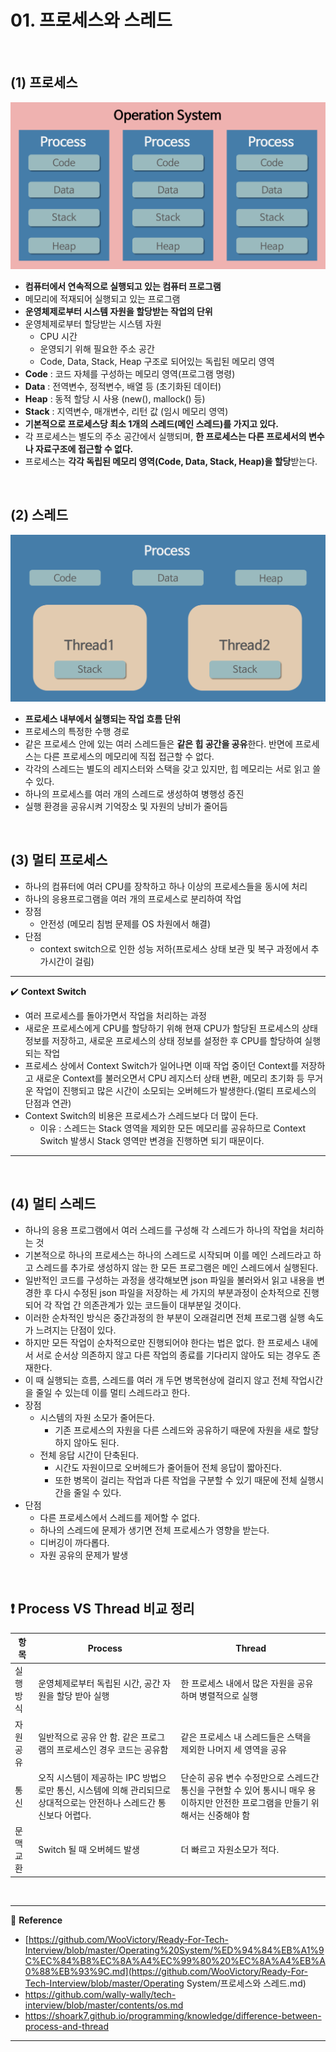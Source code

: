 # 01. 프로세스와 스레드

<br>

## (1) 프로세스

![프로세스](https://github.com/jr31112/Prepare-Interview/raw/master/os/process%26thread/process.png)

- **컴퓨터에서 연속적으로 실행되고 있는 컴퓨터 프로그램**
- 메모리에 적재되어 실행되고 있는 프로그램
- **운영체제로부터 시스템 자원을 할당받는 작업의 단위**
- 운영체제로부터 할당받는 시스템 자원
  - CPU 시간
  - 운영되기 위해 필요한 주소 공간
  - Code, Data, Stack, Heap 구조로 되어있는 독립된 메모리 영역
- **Code** : 코드 자체를 구성하는 메모리 영역(프로그램 명령)
- **Data** : 전역변수, 정적변수, 배열 등 (초기화된 데이터)
- **Heap** : 동적 할당 시 사용 (new(), mallock() 등)
- **Stack** : 지역변수, 매개변수, 리턴 값 (임시 메모리 영역)
- **기본적으로 프로세스당 최소 1개의 스레드(메인 스레드)를 가지고 있다.**
- 각 프로세스는 별도의 주소 공간에서 실행되며, **한 프로세스는 다른 프로세서의 변수나 자료구조에 접근할 수 없다.**
- 프로세스는 **각각 독립된 메모리 영역(Code, Data, Stack, Heap)을 할당**받는다.

<br>

## (2) 스레드

![스레드](https://github.com/jr31112/Prepare-Interview/raw/master/os/process%26thread/thread)

- **프로세스 내부에서 실행되는 작업 흐름 단위**
- 프로세스의 특정한 수행 경로
- 같은 프로세스 안에 있는 여러 스레드들은 **같은 힙 공간을 공유**한다. 반면에 프로세스는 다른 프로세스의 메모리에 직접 접근할 수 없다.
- 각각의 스레드는 별도의 레지스터와 스택을 갖고 있지만, 힙 메모리는 서로 읽고 쓸 수 있다.
- 하나의 프로세스를 여러 개의 스레드로 생성하여 병행성 증진
- 실행 환경을 공유시켜 기억장소 및 자원의 낭비가 줄어듬

<br>

## (3) 멀티 프로세스

- 하나의 컴퓨터에 여러 CPU를 장착하고 하나 이상의 프로세스들을 동시에 처리
- 하나의 응용프로그램을 여러 개의 프로세스로 분리하여 작업 
- 장점
  - 안전성 (메모리 침범 문제를 OS 차원에서 해결)
- 단점
  - context switch으로 인한 성능 저하(프로세스 상태 보관 및 복구 과정에서 추가시간이 걸림)

---

:heavy_check_mark: <b>Context Switch</b>

- 여러 프로세스를 돌아가면서 작업을 처리하는 과정
- 새로운 프로세스에게 CPU를 할당하기 위해 현재 CPU가 할당된 프로세스의 상태 정보를 저장하고, 새로운 프로세스의 상태 정보를 설정한 후 CPU를 할당하여 실행되는 작업
- 프로세스 상에서 Context Switch가 일어나면 이때 작업 중이던 Context를 저장하고 새로운 Context를 불러오면서 CPU 레지스터 상태 변환, 메모리 초기화 등 무거운 작업이 진행되고 많은 시간이 소모되는 오버헤드가 발생한다.(멀티 프로세스의 단점과 연관)
- Context Switch의 비용은 프로세스가 스레드보다 더 많이 든다.
  - 이유 : 스레드는 Stack 영역을 제외한 모든 메모리를 공유하므로 Context Switch 발생시 Stack 영역만 변경을 진행하면 되기 때문이다.

---

<br>

## (4) 멀티 스레드

- 하나의 응용 프로그램에서 여러 스레드를 구성해 각 스레드가 하나의 작업을 처리하는 것
- 기본적으로 하나의 프로세스는 하나의 스레드로 시작되며 이를 메인 스레드라고 하고 스레드를 추가로 생성하지 않는 한 모든 프로그램은 메인 스레드에서 실행된다.
- 일반적인 코드를 구성하는 과정을 생각해보면 json 파일을 불러와서 읽고 내용을 변경한 후 다시 수정된 json 파일을 저장하는 세 가지의 부분과정이 순차적으로 진행되어 각 작업 간 의존관계가 있는 코드들이 대부분일 것이다.
- 이러한 순차적인 방식은 중간과정의 한 부분이 오래걸리면 전체 프로그램 실행 속도가 느려지는 단점이 있다.
- 하지만 모든 작업이 순차적으로만 진행되어야 한다는 법은 없다. 한 프로세스 내에서 서로 순서상 의존하지 않고 다른 작업의 종료를 기다리지 않아도 되는 경우도 존재한다.
- 이 때 실행되는 흐름, 스레드를 여러 개 두면 병목현상에 걸리지 않고 전체 작업시간을 줄일 수 있는데 이를 멀티 스레드라고 한다.
- 장점
  - 시스템의 자원 소모가 줄어든다.
    - 기존 프로세스의 자원을 다른 스레드와 공유하기 때문에 자원을 새로 할당하지 않아도 된다.
  - 전체 응답 시간이 단축된다.
    - 시간도 자원이므로 오버헤드가 줄어들어 전체 응답이 짧아진다.
    - 또한 병목이 걸리는 작업과 다른 작업을 구분할 수 있기 때문에 전체 실행시간을 줄일 수 있다.
- 단점
  - 다른 프로세스에서 스레드를 제어할 수 없다.
  - 하나의 스레드에 문제가 생기면 전체 프로세스가 영향을 받는다.
  - 디버깅이 까다롭다.
  - 자원 공유의 문제가 발생

<br>

## :exclamation: Process VS Thread 비교 정리

| 항목      | Process                                                      | Thread                                                       |
| --------- | ------------------------------------------------------------ | ------------------------------------------------------------ |
| 실행 방식 | 운영체제로부터 독립된 시간, 공간 자원을 할당 받아 실행       | 한 프로세스 내에서 많은 자원을 공유하며 병렬적으로 실행      |
| 자원 공유 | 일반적으로 공유 안 함. 같은 프로그램의 프로세스인 경우 코드는 공유함 | 같은 프로세스 내 스레드들은 스택을 제외한 나머지 세 영역을 공유 |
| 통신      | 오직 시스템이 제공하는 IPC 방법으로만 통신, 시스템에 의해 관리되므로 상대적으로는 안전하나 스레드간 통신보다 어렵다. | 단순히 공유 변수 수정만으로 스레드간 통신을 구현할 수 있어 통시니 매우 용이하지만 안전한 프로그램을 만들기 위해서는 신중해야 함 |
| 문맥 교환 | Switch 될 때 오버헤드 발생                                   | 더 빠르고 자원소모가 적다.                                   |

<br>

---

:book: <b>Reference</b>

- [https://github.com/WooVictory/Ready-For-Tech-Interview/blob/master/Operating%20System/%ED%94%84%EB%A1%9C%EC%84%B8%EC%8A%A4%EC%99%80%20%EC%8A%A4%EB%A0%88%EB%93%9C.md](https://github.com/WooVictory/Ready-For-Tech-Interview/blob/master/Operating System/프로세스와 스레드.md)
- https://github.com/wally-wally/tech-interview/blob/master/contents/os.md
- https://shoark7.github.io/programming/knowledge/difference-between-process-and-thread

---

